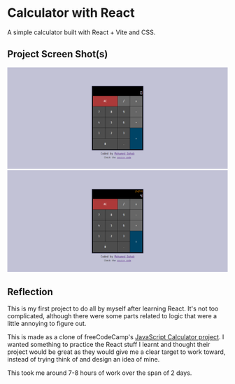 # Calculator with React

A simple calculator built with React + Vite and CSS. 

## Project Screen Shot(s)

![image of app 1](./src/assets/preview1.png)
![image of app 2](./src/assets/preview2.png)

## Reflection
This is my first project to do all by myself after learning React. It's not too complicated, although there were some parts related to logic that were a little annoying to figure out.

This is made as a clone of freeCodeCamp's [JavaScript Calculator project](https://www.freecodecamp.org/learn/front-end-development-libraries/front-end-development-libraries-projects/build-a-javascript-calculator). I wanted something to practice the React stuff I learnt and thought their project would be great as they would give me a clear target to work toward, instead of trying think of and design an idea of mine. 

This took me around 7-8 hours of work over the span of 2 days.
